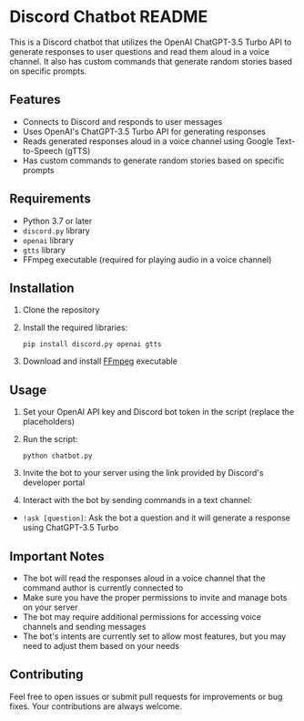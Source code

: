 # Discord Chatbot README

This is a Discord chatbot that utilizes the OpenAI ChatGPT-3.5 Turbo API to generate responses to user questions and read them aloud in a voice channel. It also has custom commands that generate random stories based on specific prompts.

## Features

- Connects to Discord and responds to user messages
- Uses OpenAI's ChatGPT-3.5 Turbo API for generating responses
- Reads generated responses aloud in a voice channel using Google Text-to-Speech (gTTS)
- Has custom commands to generate random stories based on specific prompts

## Requirements

- Python 3.7 or later
- `discord.py` library
- `openai` library
- `gtts` library
- FFmpeg executable (required for playing audio in a voice channel)

## Installation

1. Clone the repository
2. Install the required libraries:

    ```
    pip install discord.py openai gtts
    ```

3. Download and install [FFmpeg](https://www.ffmpeg.org/download.html) executable

## Usage

1. Set your OpenAI API key and Discord bot token in the script (replace the placeholders)
2. Run the script:

    ```
    python chatbot.py
    ```

3. Invite the bot to your server using the link provided by Discord's developer portal
4. Interact with the bot by sending commands in a text channel:

- `!ask [question]`: Ask the bot a question and it will generate a response using ChatGPT-3.5 Turbo

## Important Notes

- The bot will read the responses aloud in a voice channel that the command author is currently connected to
- Make sure you have the proper permissions to invite and manage bots on your server
- The bot may require additional permissions for accessing voice channels and sending messages
- The bot's intents are currently set to allow most features, but you may need to adjust them based on your needs

## Contributing

Feel free to open issues or submit pull requests for improvements or bug fixes. Your contributions are always welcome.

